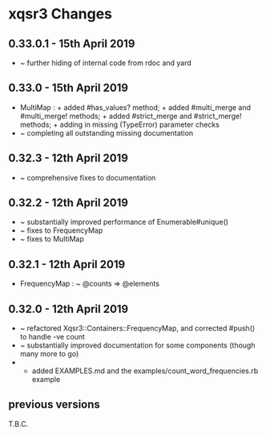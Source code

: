 # **xqsr3** Changes

## 0.33.0.1 - 15th April 2019

* ~ further hiding of internal code from rdoc and yard

## 0.33.0 - 15th April 2019

* MultiMap : + added #has_values? method; + added #multi_merge and #multi_merge! methods; + added #strict_merge and #strict_merge! methods; + adding in missing (TypeError) parameter checks
* ~ completing all outstanding missing documentation

## 0.32.3 - 12th April 2019

* ~ comprehensive fixes to documentation

## 0.32.2 - 12th April 2019

* ~ substantially improved performance of Enumerable#unique()
* ~ fixes to FrequencyMap
* ~ fixes to MultiMap

## 0.32.1 - 12th April 2019

* FrequencyMap : ~ @counts => @elements

## 0.32.0 - 12th April 2019

* ~ refactored Xqsr3::Containers::FrequencyMap, and corrected #push() to handle -ve count
* ~ substantially improved documentation for some components (though many more to go)
* + added EXAMPLES.md and the examples/count_word_frequencies.rb example


## previous versions

T.B.C.


